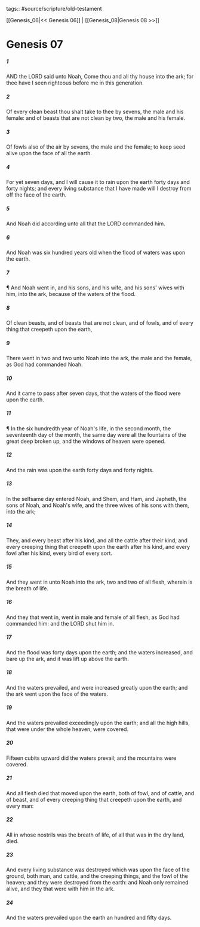 tags:: #source/scripture/old-testament

[[Genesis_06|<< Genesis 06]] | [[Genesis_08|Genesis 08 >>]]

# Genesis 07

##### 1

AND the LORD said unto Noah, Come thou and all thy house into the ark; for thee have I seen righteous before me in this generation.

##### 2

Of every clean beast thou shalt take to thee by sevens, the male and his female: and of beasts that are not clean by two, the male and his female.

##### 3

Of fowls also of the air by sevens, the male and the female; to keep seed alive upon the face of all the earth.

##### 4

For yet seven days, and I will cause it to rain upon the earth forty days and forty nights; and every living substance that I have made will I destroy from off the face of the earth.

##### 5

And Noah did according unto all that the LORD commanded him.

##### 6

And Noah was six hundred years old when the flood of waters was upon the earth.

##### 7

¶ And Noah went in, and his sons, and his wife, and his sons' wives with him, into the ark, because of the waters of the flood.

##### 8

Of clean beasts, and of beasts that are not clean, and of fowls, and of every thing that creepeth upon the earth,

##### 9

There went in two and two unto Noah into the ark, the male and the female, as God had commanded Noah.

##### 10

And it came to pass after seven days, that the waters of the flood were upon the earth.

##### 11

¶ In the six hundredth year of Noah's life, in the second month, the seventeenth day of the month, the same day were all the fountains of the great deep broken up, and the windows of heaven were opened.

##### 12

And the rain was upon the earth forty days and forty nights.

##### 13

In the selfsame day entered Noah, and Shem, and Ham, and Japheth, the sons of Noah, and Noah's wife, and the three wives of his sons with them, into the ark;

##### 14

They, and every beast after his kind, and all the cattle after their kind, and every creeping thing that creepeth upon the earth after his kind, and every fowl after his kind, every bird of every sort.

##### 15

And they went in unto Noah into the ark, two and two of all flesh, wherein is the breath of life.

##### 16

And they that went in, went in male and female of all flesh, as God had commanded him: and the LORD shut him in.

##### 17

And the flood was forty days upon the earth; and the waters increased, and bare up the ark, and it was lift up above the earth.

##### 18

And the waters prevailed, and were increased greatly upon the earth; and the ark went upon the face of the waters.

##### 19

And the waters prevailed exceedingly upon the earth; and all the high hills, that were under the whole heaven, were covered.

##### 20

Fifteen cubits upward did the waters prevail; and the mountains were covered.

##### 21

And all flesh died that moved upon the earth, both of fowl, and of cattle, and of beast, and of every creeping thing that creepeth upon the earth, and every man:

##### 22

All in whose nostrils was the breath of life, of all that was in the dry land, died.

##### 23

And every living substance was destroyed which was upon the face of the ground, both man, and cattle, and the creeping things, and the fowl of the heaven; and they were destroyed from the earth: and Noah only remained alive, and they that were with him in the ark.

##### 24

And the waters prevailed upon the earth an hundred and fifty days.
